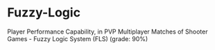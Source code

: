 # Fuzzy-Logic
Player Performance Capability, in PVP Multiplayer Matches of Shooter Games - Fuzzy Logic System (FLS) (grade: 90%)
